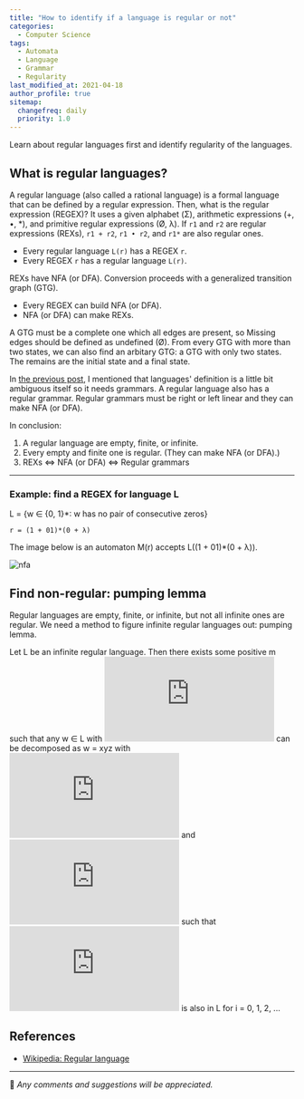 ```yaml
---
title: "How to identify if a language is regular or not"
categories:
  - Computer Science
tags:
  - Automata
  - Language
  - Grammar
  - Regularity
last_modified_at: 2021-04-18
author_profile: true
sitemap:
  changefreq: daily
  priority: 1.0
---
```


Learn about regular languages first and identify regularity of the languages.<br/>

## What is regular languages?

A regular language (also called a rational language) is a formal language that can be defined by a regular expression.
Then, what is the regular expression (REGEX)? It uses a given alphabet (Σ), arithmetic expressions (+, •, *), and
primitive regular expressions (Ø, λ). If `r1` and `r2` are regular expressions (REXs), `r1 + r2`, `r1 • r2`, and `r1*` are also regular ones.
- Every regular language `L(r)` has a REGEX `r`.
- Every REGEX `r` has a regular language `L(r)`.

REXs have NFA (or DFA). Conversion proceeds with a generalized transition graph (GTG).
- Every REGEX can build NFA (or DFA).
- NFA (or DFA) can make REXs.

A GTG must be a complete one which all edges are present, so
Missing edges should be defined as undefined (Ø).
From every GTG with more than two states, we can also find an arbitary GTG: a GTG with only two states.
The remains are the initial state and a final state.<br/>

In [the previous post](https://tula3and.github.io/computer%20science/automata/),
I mentioned that languages' definition is a little bit ambiguous itself so it needs grammars.
A regular language also has a regular grammar.
Regular grammars must be right or left linear and they can make NFA (or DFA).

In conclusion:
1. A regular language are empty, finite, or infinite.
2. Every empty and finite one is regular. (They can make NFA (or DFA).)
3. REXs ⇔ NFA (or DFA) ⇔ Regular grammars

---

### Example: find a REGEX for language L

L = {w ∈ {0, 1}*: w has no pair of consecutive zeros}

```
r = (1 + 01)*(0 + λ)
```

The image below is an automaton M(r) accepts L((1 + 01)*(0 + λ)).

![nfa](https://user-images.githubusercontent.com/62553200/115142562-6de4cf00-a07d-11eb-9eb6-25795012db25.png)

## Find non-regular: pumping lemma

Regular languages are empty, finite, or infinite, but not all infinite ones are regular.
We need a method to figure infinite regular languages out: pumping lemma.<br/>

Let L be an infinite regular language.
Then there exists some positive m such that any w ∈ L with ![](https://latex.codecogs.com/gif.latex?%5Cfn_jvn%20%5Csmall%20%7Cw%7C%20%5Cgeq%20m)
can be decomposed as w = xyz with ![](https://latex.codecogs.com/gif.latex?%5Cfn_jvn%20%5Csmall%20%7Cxy%20%7C%5Cleq%20m)
and ![](https://latex.codecogs.com/gif.latex?%5Cfn_jvn%20%5Csmall%20%7Cy%20%7C%5Cgeq%201)
such that ![](https://latex.codecogs.com/gif.latex?%5Cfn_jvn%20%5Csmall%20w_%7Bi%7D%20%3D%20xy%5Eiz) is also in L
for i = 0, 1, 2, ...

## References

- [Wikipedia: Regular language](https://en.wikipedia.org/wiki/Regular_language)

---

💬 _Any comments and suggestions will be appreciated._

